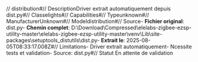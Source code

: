 // distribution#// DescriptionDriver extrait automatiquement depuis dist.py#// Classelights#// Capabilities#// Typeunknown#// ManufacturerUnknown#// Modeldistribution#// Source- **Fichier original**: dist.py- **Chemin complet**: D:\Download\Compressed\elelabs-zigbee-ezsp-utility-master\elelabs-zigbee-ezsp-utility-master\venv\Lib\site-packages\setuptools\_distutils\dist.py- **Extrait le**: 2025-08-05T08:33:17.008Z#// Limitations- Driver extrait automatiquement- Ncessite tests et validation- Source: dist.py#// Statut En attente de validation